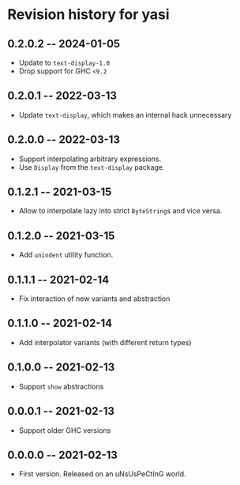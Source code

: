 # Revision history for yasi

## 0.2.0.2 -- 2024-01-05

 * Update to `text-display-1.0`
 * Drop support for GHC `<9.2`

## 0.2.0.1 -- 2022-03-13

 * Update `text-display`, which makes an internal hack unnecessary

## 0.2.0.0 -- 2022-03-13

 * Support interpolating arbitrary expressions.
 * Use `Display` from the `text-display` package.

## 0.1.2.1 -- 2021-03-15

 * Allow to interpolate lazy into strict `ByteString`s and vice versa.

## 0.1.2.0 -- 2021-03-15

 * Add `unindent` utility function.

## 0.1.1.1 -- 2021-02-14

 * Fix interaction of new variants and abstraction

## 0.1.1.0 -- 2021-02-14

 * Add interpolator variants (with different return types)

## 0.1.0.0 -- 2021-02-13

 * Support `show` abstractions

## 0.0.0.1 -- 2021-02-13

 * Support older GHC versions

## 0.0.0.0 -- 2021-02-13

 * First version. Released on an uNsUsPeCtInG world.
